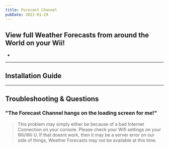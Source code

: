 ```yaml
---
title: Forecast Channel
pubDate: 2021-01-29
---
```

## View full Weather Forecasts from around the World on your Wii!

- 
___
## Installation Guide

___
## Troubleshooting & Questions

### "The Forecast Channel hangs on the loading screen for me!"

> This problem may simply either be because of a bad Internet Connection on your console. Please check your Wifi settings on your Wii/Wii U. If that doesnt work, then it may be a server error on our side of things, Weather Forecasts may not be available at this time.